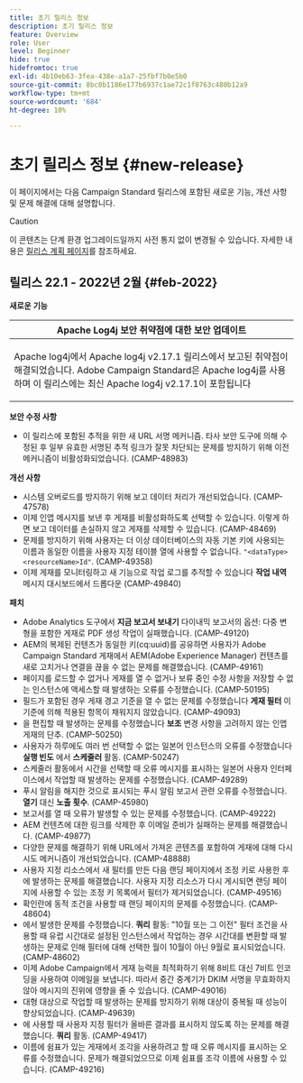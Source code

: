 ```yaml
---
title: 초기 릴리스 정보
description: 초기 릴리스 정보
feature: Overview
role: User
level: Beginner
hide: true
hidefromtoc: true
exl-id: 4b10eb63-3fea-438e-a1a7-25fbf7b0e5b0
source-git-commit: 8bc0b1186e177b6937c1ae72c1f8763c480b12a9
workflow-type: tm+mt
source-wordcount: '684'
ht-degree: 10%

---
```


# 초기 릴리스 정보 {#new-release}

이 페이지에서는 다음 Campaign Standard 릴리스에 포함된 새로운 기능, 개선 사항 및 문제 해결에 대해 설명합니다.

>[!CAUTION]
>
> 이 콘텐츠는 단계 환경 업그레이드일까지 사전 통지 없이 변경될 수 있습니다. 자세한 내용은 [릴리스 계획 페이지](../../rn/using/release-planning.md)를 참조하세요.

## 릴리스 22.1 - 2022년 2월 {#feb-2022}


**새로운 기능**


<table> 
<thead> 
<tr> 
<th> <strong>Apache Log4j 보안 취약점에 대한 보안 업데이트</strong><br /> </th> 
</tr> 
</thead> 
<tbody> 
<tr> 
<td>
<p>Apache log4j에서 Apache log4j v2.17.1 릴리스에서 보고된 취약점이 해결되었습니다. Adobe Campaign Standard은 Apache log4j를 사용하며 이 릴리스에는 최신 Apache log4j v2.17.1이 포함됩니다 </p>
</td> 
</tr> 
</tbody> 
</table>

**보안 수정 사항**

* 이 릴리스에 포함된 추적을 위한 새 URL 서명 메커니즘. 타사 보안 도구에 의해 수정된 후 일부 유효한 서명된 추적 링크가 잘못 차단되는 문제를 방지하기 위해 이전 메커니즘이 비활성화되었습니다. (CAMP-48983)

**개선 사항**

* 시스템 오버로드를 방지하기 위해 보고 데이터 처리가 개선되었습니다. (CAMP-47578)
* 이제 인앱 메시지를 보낸 후 게재를 비활성화하도록 선택할 수 있습니다. 이렇게 하면 보고 데이터를 손실하지 않고 게재를 삭제할 수 있습니다. (CAMP-48469)
* 문제를 방지하기 위해 사용자는 더 이상 데이터베이스의 자동 기본 키에 사용되는 이름과 동일한 이름을 사용자 지정 테이블 열에 사용할 수 없습니다. `"<dataType><resourceName>Id"`. (CAMP-49358)
* 이제 게재를 모니터링하고 새 기능으로 작업 로그를 추적할 수 있습니다 **작업 내역** 메시지 대시보드에서 드롭다운 (CAMP-49840)

**패치**

* Adobe Analytics 도구에서 **지금 보고서 보내기** 다이내믹 보고서의 옵션: 다중 변형을 포함한 게재로 PDF 생성 작업이 실패했습니다. (CAMP-49120)
* AEM의 복제된 컨텐츠가 동일한 키(cq:uuid)를 공유하면 사용자가 Adobe Campaign Standard 게재에서 AEM(Adobe Experience Manager) 컨텐츠를 새로 고치거나 연결을 끊을 수 없는 문제를 해결했습니다. (CAMP-49161)
* 페이지를 로드할 수 없거나 게재를 열 수 없거나 보류 중인 수정 사항을 저장할 수 없는 인스턴스에 액세스할 때 발생하는 오류를 수정했습니다. (CAMP-50195)
* 필드가 포함된 경우 게재 경고 기준을 열 수 없는 문제를 수정했습니다 **게재 필터** 이 기준에 의해 적용된 항목이 채워지지 않았습니다. (CAMP-49093)
* 을 편집할 때 발생하는 문제를 수정했습니다 **보조** 변경 사항을 고려하지 않는 인앱 게재의 단추. (CAMP-50250)
* 사용자가 하루에도 여러 번 선택할 수 없는 일본어 인스턴스의 오류를 수정했습니다 **실행 빈도** 에서 **스케줄러** 활동. (CAMP-50247)
* 스케줄러 활동에서 시간을 선택할 때 오류 메시지를 표시하는 일본어 사용자 인터페이스에서 작업할 때 발생하는 문제를 수정했습니다. (CAMP-49289)
* 푸시 알림을 해지한 것으로 표시되는 푸시 알림 보고서 관련 오류를 수정했습니다. **열기** 대신 **노출 횟수**. (CAMP-45980)
* 보고서를 열 때 오류가 발생할 수 있는 문제를 수정했습니다. (CAMP-49222)
* AEM 컨텐츠에 대한 링크를 삭제한 후 이메일 준비가 실패하는 문제를 해결했습니다. (CAMP-49877)
* 다양한 문제를 해결하기 위해 URL에서 가져온 콘텐츠를 포함하여 게재에 대해 다시 시도 메커니즘이 개선되었습니다. (CAMP-48888)
* 사용자 지정 리소스에서 새 필터를 만든 다음 랜딩 페이지에서 조정 키로 사용한 후에 발생하는 문제를 해결했습니다. 사용자 지정 리소스가 다시 게시되면 랜딩 페이지에 사용할 수 있는 조정 키 목록에서 필터가 제거되었습니다. (CAMP-49516)
* 확인란에 동적 조건을 사용할 때 랜딩 페이지의 문제를 수정했습니다. (CAMP-48604)
* 에서 발생한 문제를 수정했습니다. **쿼리** 활동: &quot;10월 또는 그 이전&quot; 필터 조건을 사용할 때 유럽 시간대로 설정된 인스턴스에서 작업하는 경우 시간대를 변환할 때 발생하는 문제로 인해 필터에 대해 선택한 월이 10월이 아닌 9월로 표시되었습니다. (CAMP-48602)
* 이제 Adobe Campaign에서 게재 능력을 최적화하기 위해 8비트 대신 7비트 인코딩을 사용하여 이메일을 보냅니다. 따라서 중간 중계기가 DKIM 서명을 무효화하지 않아 메시지의 진위에 영향을 줄 수 있습니다. (CAMP-49016)
* 대형 대상으로 작업할 때 발생하는 문제를 방지하기 위해 대상이 중복될 때 성능이 향상되었습니다. (CAMP-49639)
* 에 사용할 때 사용자 지정 필터가 올바른 결과를 표시하지 않도록 하는 문제를 해결했습니다. **쿼리** 활동. (CAMP-49417)
* 이름에 쉼표가 있는 게재에서 조각을 사용하려고 할 때 오류 메시지를 표시하는 오류를 수정했습니다. 문제가 해결되었으므로 이제 쉼표를 조각 이름에 사용할 수 있습니다. (CAMP-49216)